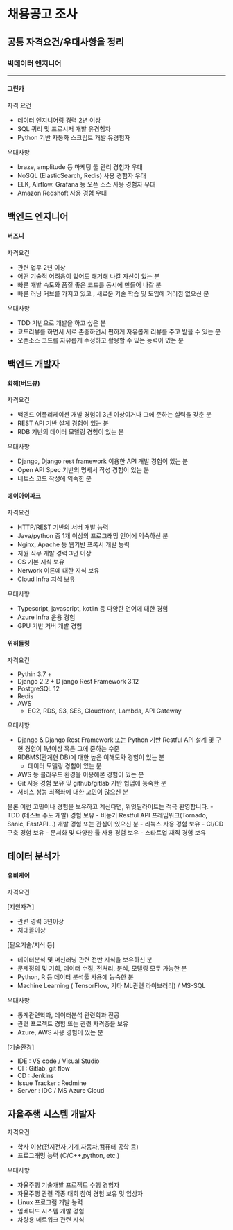 # 채용공고 조사



## 공통 자격요건/우대사항을 정리



### 빅데이터 엔지니어

---

#### 그린카

자격 요건

- 데이터 엔지니어링 경력 2년 이상
- SQL 쿼리 및 프로시저 개발 유경험자
- Python 기반 자동화 스크립트 개발 유경험자

우대사항

- braze, amplitude 등 마케팅 툴 관리 경험자 우대
- NoSQL (ElasticSearch, Redis) 사용 경험자 우대
- ELK, Airflow. Grafana 등 오픈 소스 사용 경험자 우대
- Amazon Redshoft 사용 경험 우대





## 백엔드 엔지니어



#### 버즈니

자격요건

- 관련 업무 2년 이상 
- 어떤 기술적 어려움이 있어도 해겨해 나갈 자신이 있는 분
- 빠른 개발 속도와 품질 좋은 코드를 동시에 만들어 나갈 분 
- 빠른 러닝 커브를 가지고 있고 , 새로운 기술 학습 및 도입에 거리낌 없으신 분

우대사항

-  TDD 기반으로 개발을 하고 싶은 분 
- 코드리뷰를 하면서 서로 존중하면서 편하게 자유롭게 리뷰를 주고 받을 수 있는 분
- 오픈소스 코드를 자유롭게 수정하고 활용할 수 있는 능력이 있는 분



## 백엔드 개발자



#### 화해(버드뷰)

자격요건

- 백엔드 어플리케이션 개발 경험이 3년 이상이거나 그에 준하는 실력을 갖춘 분
- REST API 기반 설계 경험이 있는 분
- RDB 기반의 데이터 모델링 경험이 있는 분

우대사항

- Django, Django rest framework 이용한 API 개발 경험이 있는 분
- Open API Spec 기반의 명세서 작성 경험이 있는 분
- 네트스 코드 작성에 익숙한 분



#### 에이아이파크

자격요건

- HTTP/REST 기반의 서버 개발 능력
- Java/python 중 1개 이상의 프로그래밍 언어에 익숙하신 분
- Nginx, Apache 등 웹기반 프록시 개발 능력
- 지원 직무 개발 경력 3년 이상
- CS 기본 지식 보유
- Nerwork 이론에 대한 지식 보유
- Cloud Infra 지식 보유

우대사항

- Typescript, javascript, kotlin 등 다양한 언어에 대한 경험
- Azure Infra 운용 경험 
- GPU 기반 거버 개발 경혐



#### 위허들링

자격요건

- Pythin 3.7 +
- Django 2.2 + D jango Rest Framework 3.12
- PostgreSQL 12
- Redis
- AWS
  - EC2, RDS, S3, SES, Cloudfront, Lambda, API Gateway

우대사항

- Django & Django Rest Framework 또는 Python 기반 Restful API 설계 및 구현 경험이 1년이상 혹은 그에 준하는 수준
- RDBMS(관계현 DB)에 대한 높은 이해도와 경험이 있는 분
  - 데이터 모델링 경험이 있는 분
- AWS 등 클라우드 환경을 이용해본 경험이 있는 분
- Git 사용 경험 보유 및 github/gitlab 기반 협업에 능숙한 분
- 서비스 성능 최적화에 대한 고민이 많으신 분



 물론 이런 고민이나 경험을 보유하고 계신다면, 위잇딜라이트는 적극 환영합니다.
    \- TDD (테스트 주도 개발) 경험 보유
    \- 비동기 Restful API 프레임워크(Tornado, Sanic, FastAPI...) 개발 경험 또는 관심이 있으신 분
    \- 리눅스 사용 경험 보유
    \- CI/CD 구축 경험 보유
    \- 문서화 및 다양한 툴 사용 경험 보유
    \- 스타트업 재직 경험 보유





## 데이터 분석가



#### 유비케어

자격요건

[지원자격]

- 관련 경력 3년이상
- 처대졸이상

[필요기술/지식 등]

- 데이터분석 및 머신러닝 관련 전반 지식을 보유하신 분 
- 문제정의 및 기회, 데이터 수집, 전처리, 분석, 모델링 모두 가능한 분
- Python, R 등 데이터 분석툴 사용에 능숙한 분
- Machine Learning ( TensorFlow, 기타 ML관련 라이브러리) / MS-SQL



우대사항

- 통계관련학과, 데이터분석 관련학과 전공
- 관련 프로젝트 경험 또는 관련 자격증을 보유
- Azure, AWS 사용 경험이 있는 분



[기술환경]

- IDE : VS code / Visual Studio
- CI : Gitlab, git flow
- CD  : Jenkins
- Issue Tracker : Redmine
- Server : IDC / MS Azure Cloud



## 자율주행 시스템 개발자



자격요건

- 학사 이상(전지전자,기계,자동차,컴퓨터 공학 등)
- 프로그래밍 능력 (C/C++,python, etc.)



우대사항

- 자율주행 기술개발 프로젝트 수행 경험자
- 자율주행 관련 각종 대회 참여 경험 보유 및 입상자
- Linux 프로그램 개발 능력
- 임베디드 시스템 개발 경험
- 차량용 네트워크 관련 지식


